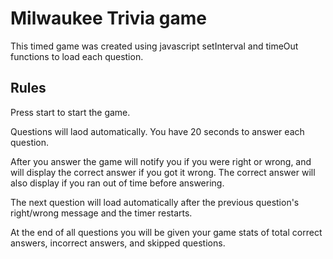 # Milwaukee Trivia game

This timed game was created using javascript setInterval and timeOut functions to load each question.

## Rules
Press start to start the game.

Questions will laod automatically. You have 20 seconds to answer each question.

After you answer the game will notify you if you were right or wrong, and will display the correct answer if you got it wrong. 
The correct answer will also display if you ran out of time before answering.

The next question will load automatically after the previous question's right/wrong message and the timer restarts.

At the end of all questions you will be given your game stats of total correct answers, incorrect answers, and skipped questions.
